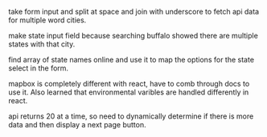 take form input and split at space and join with underscore to fetch api data for multiple word cities.

make state input field because searching buffalo showed there are multiple states with that city.

find array of state names online and use it to map the options for the state select in the form.

mapbox is completely different with react, have to comb through docs to use it. Also learned that environmental varibles are handled differently in react.

api returns 20 at a time, so need to dynamically determine if there is more data and then display a next page button.
